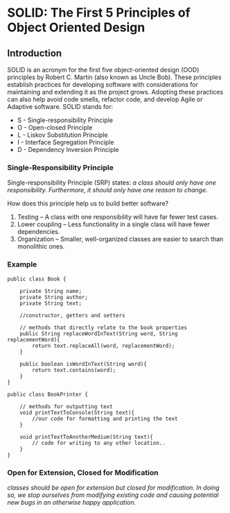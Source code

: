 # SOLID: The First 5 Principles of Object Oriented Design
## Introduction

SOLID is an acronym for the first five object-oriented design (OOD) principles by Robert C. Martin (also known as Uncle Bob).
These principles establish practices for developing software with considerations for maintaining and extending it as the project grows. 
Adopting these practices can also help avoid code smells, refactor code, and develop Agile or Adaptive software.
SOLID stands for:
  * S - Single-responsibility Principle 
  * O - Open-closed Principle
  * L - Liskov Substitution Principle
  * I - Interface Segregation Principle
  * D - Dependency Inversion Principle

### Single-Responsibility Principle

Single-responsibility Principle (SRP) states:
*a class should only have one responsibility. Furthermore, it should only have one reason to change.*

How does this principle help us to build better software?
1. Testing – A class with one responsibility will have far fewer test cases.
2. Lower coupling – Less functionality in a single class will have fewer dependencies.
3. Organization – Smaller, well-organized classes are easier to search than monolithic ones.

### Example

``` 
public class Book {

    private String name;
    private String author;
    private String text;

    //constructor, getters and setters

    // methods that directly relate to the book properties
    public String replaceWordInText(String word, String replacementWord){
        return text.replaceAll(word, replacementWord);
    }

    public boolean isWordInText(String word){
        return text.contains(word);
    }
}
```

```` 
public class BookPrinter {

    // methods for outputting text
    void printTextToConsole(String text){
        //our code for formatting and printing the text
    }

    void printTextToAnotherMedium(String text){
        // code for writing to any other location..
    }
}
````

###  Open for Extension, Closed for Modification

_classes should be open for extension but closed for modification. In doing so, 
we stop ourselves from modifying existing code and causing potential new bugs in an otherwise happy application._

